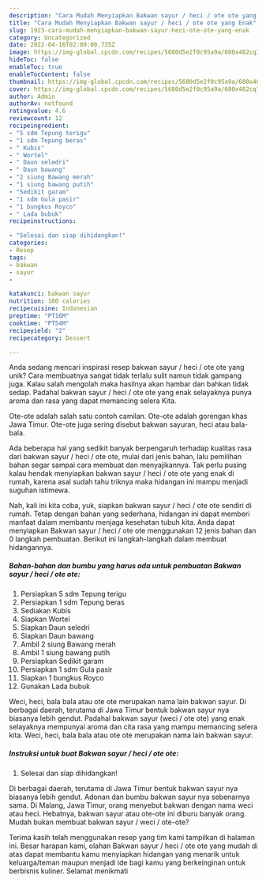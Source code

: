 ```yaml
---
description: "Cara Mudah Menyiapkan Bakwan sayur / heci / ote ote yang Enak"
title: "Cara Mudah Menyiapkan Bakwan sayur / heci / ote ote yang Enak"
slug: 1923-cara-mudah-menyiapkan-bakwan-sayur-heci-ote-ote-yang-enak
category: Uncategorized
date: 2022-04-16T02:09:00.735Z
image: https://img-global.cpcdn.com/recipes/5680d5e2f0c95a9a/680x482cq70/bakwan-sayur-heci-ote-ote-foto-resep-utama.jpg
hideToc: false
enableToc: true
enableTocContent: false
thumbnail: https://img-global.cpcdn.com/recipes/5680d5e2f0c95a9a/680x482cq70/bakwan-sayur-heci-ote-ote-foto-resep-utama.jpg
cover: https://img-global.cpcdn.com/recipes/5680d5e2f0c95a9a/680x482cq70/bakwan-sayur-heci-ote-ote-foto-resep-utama.jpg
author: Admin
authorAv: notfound
ratingvalue: 4.6
reviewcount: 12
recipeingredient:
- "5 sdm Tepung terigu"
- "1 sdm Tepung beras"
- " Kubis"
- " Wortel"
- " Daun seledri"
- " Daun bawang"
- "2 siung Bawang merah"
- "1 siung bawang putih"
- "Sedikit garam"
- "1 sdm Gula pasir"
- "1 bungkus Royco"
- " Lada bubuk"
recipeinstructions:

- "Selesai dan siap dihidangkan!"
categories:
- Resep
tags:
- bakwan
- sayur
- 

katakunci: bakwan sayur  
nutrition: 160 calories
recipecuisine: Indonesian
preptime: "PT16M"
cooktime: "PT54M"
recipeyield: "2"
recipecategory: Dessert

---
```





Anda sedang mencari inspirasi resep bakwan sayur / heci / ote ote yang unik? Cara membuatnya sangat tidak terlalu sulit namun tidak gampang juga. Kalau salah mengolah maka hasilnya akan hambar dan bahkan tidak sedap. Padahal bakwan sayur / heci / ote ote yang enak selayaknya punya aroma dan rasa yang dapat memancing selera Kita.





Ote-ote adalah salah satu contoh camilan. Ote-ote adalah gorengan khas Jawa Timur. Ote-ote juga sering disebut bakwan sayuran, heci atau bala-bala.

Ada beberapa hal yang sedikit banyak berpengaruh terhadap kualitas rasa dari bakwan sayur / heci / ote ote, mulai dari jenis bahan, lalu pemilihan bahan segar sampai cara membuat dan menyajikannya. Tak perlu pusing kalau hendak menyiapkan bakwan sayur / heci / ote ote yang enak di rumah, karena asal sudah tahu triknya maka hidangan ini mampu menjadi suguhan istimewa.






Nah, kali ini kita coba, yuk, siapkan bakwan sayur / heci / ote ote sendiri di rumah. Tetap dengan bahan yang sederhana, hidangan ini dapat memberi manfaat dalam membantu menjaga kesehatan tubuh kita. Anda dapat menyiapkan Bakwan sayur / heci / ote ote menggunakan 12 jenis bahan dan 0 langkah pembuatan. Berikut ini langkah-langkah dalam membuat hidangannya.

<!--inarticleads1-->

##### Bahan-bahan dan bumbu yang harus ada untuk pembuatan Bakwan sayur / heci / ote ote:

1. Persiapkan 5 sdm Tepung terigu
1. Persiapkan 1 sdm Tepung beras
1. Sediakan  Kubis
1. Siapkan  Wortel
1. Siapkan  Daun seledri
1. Siapkan  Daun bawang
1. Ambil 2 siung Bawang merah
1. Ambil 1 siung bawang putih
1. Persiapkan Sedikit garam
1. Persiapkan 1 sdm Gula pasir
1. Siapkan 1 bungkus Royco
1. Gunakan  Lada bubuk


Weci, heci, bala bala atau ote ote merupakan nama lain bakwan sayur. Di berbagai daerah, terutama di Jawa Timur bentuk bakwan sayur nya biasanya lebih gendut. Padahal bakwan sayur (weci / ote ote) yang enak selayaknya mempunyai aroma dan cita rasa yang mampu memancing selera kita. Weci, heci, bala bala atau ote ote merupakan nama lain bakwan sayur. 

<!--inarticleads2-->

##### Instruksi untuk buat Bakwan sayur / heci / ote ote:


1. Selesai dan siap dihidangkan!

Di berbagai daerah, terutama di Jawa Timur bentuk bakwan sayur nya biasanya lebih gendut. Adonan dan bumbu bakwan sayur nya sebenarnya sama. Di Malang, Jawa Timur, orang menyebut bakwan dengan nama weci atau heci. Hebatnya, bakwan sayur atau ote-ote ini diburu banyak orang. Mudah bukan membuat bakwan sayur / weci / ote-ote? 

Terima kasih telah menggunakan resep yang tim kami tampilkan di halaman ini. Besar harapan kami, olahan Bakwan sayur / heci / ote ote yang mudah di atas dapat membantu kamu menyiapkan hidangan yang menarik untuk keluarga/teman maupun menjadi ide bagi kamu yang berkeinginan untuk berbisnis kuliner. Selamat menikmati
